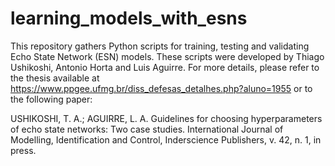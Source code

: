 # learning_models_with_esns

This repository gathers Python scripts for training, testing and validating Echo State Network (ESN) models. These scripts were developed by Thiago Ushikoshi, Antonio Horta and Luis Aguirre. For more details, please refer to the thesis available at https://www.ppgee.ufmg.br/diss_defesas_detalhes.php?aluno=1955 or to the following paper:

USHIKOSHI, T. A.; AGUIRRE, L. A. Guidelines for choosing hyperparameters of echo state networks: Two case studies. International Journal of Modelling,        Identification and Control, Inderscience Publishers, v. 42, n. 1, in press.
